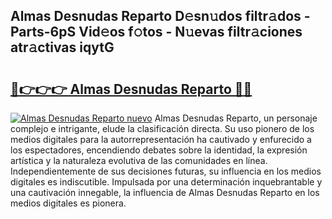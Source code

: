 ## Almas Desnudas Reparto D𝚎sn𝚞dos filtr𝚊dos - Parts-6pS Vid𝚎os f𝚘tos - N𝚞evas filtr𝚊ciones atr𝚊ctivas iqytG

# <h2><a href="http://mb7au8.tromn.icu/?c=Almas+Desnudas+Reparto">🔗👉👉👉 Almas Desnudas Reparto 🔗🔗</a></h2>

[![Almas Desnudas Reparto nuevo](https://i.imgur.com/pEAQMta.gif)](http://mb7au8.tromn.icu/?c=Almas+Desnudas+Reparto)
Almas Desnudas Reparto, un personaje complejo e intrigante, elude la clasificación directa. Su uso pionero de los medios digitales para la autorrepresentación ha cautivado y enfurecido a los espectadores, encendiendo debates sobre la identidad, la expresión artística y la naturaleza evolutiva de las comunidades en línea. Independientemente de sus decisiones futuras, su influencia en los medios digitales es indiscutible. Impulsada por una determinación inquebrantable y una cautivación innegable, la influencia de Almas Desnudas Reparto en los medios digitales es pionera.
